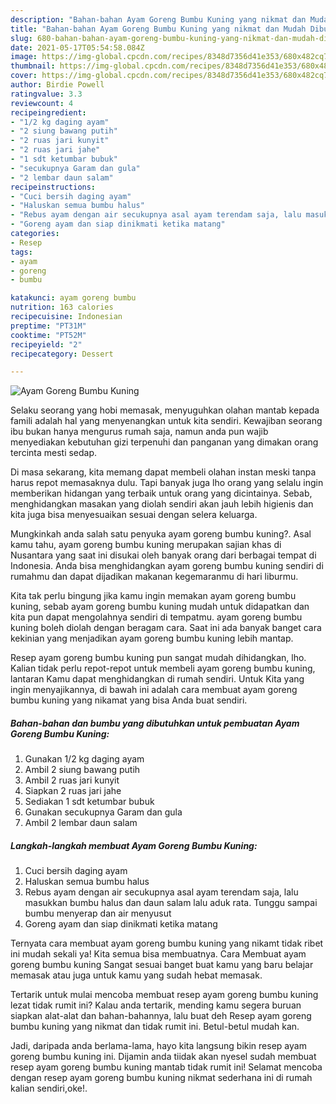 ```yaml
---
description: "Bahan-bahan Ayam Goreng Bumbu Kuning yang nikmat dan Mudah Dibuat"
title: "Bahan-bahan Ayam Goreng Bumbu Kuning yang nikmat dan Mudah Dibuat"
slug: 680-bahan-bahan-ayam-goreng-bumbu-kuning-yang-nikmat-dan-mudah-dibuat
date: 2021-05-17T05:54:58.084Z
image: https://img-global.cpcdn.com/recipes/8348d7356d41e353/680x482cq70/ayam-goreng-bumbu-kuning-foto-resep-utama.jpg
thumbnail: https://img-global.cpcdn.com/recipes/8348d7356d41e353/680x482cq70/ayam-goreng-bumbu-kuning-foto-resep-utama.jpg
cover: https://img-global.cpcdn.com/recipes/8348d7356d41e353/680x482cq70/ayam-goreng-bumbu-kuning-foto-resep-utama.jpg
author: Birdie Powell
ratingvalue: 3.3
reviewcount: 4
recipeingredient:
- "1/2 kg daging ayam"
- "2 siung bawang putih"
- "2 ruas jari kunyit"
- "2 ruas jari jahe"
- "1 sdt ketumbar bubuk"
- "secukupnya Garam dan gula"
- "2 lembar daun salam"
recipeinstructions:
- "Cuci bersih daging ayam"
- "Haluskan semua bumbu halus"
- "Rebus ayam dengan air secukupnya asal ayam terendam saja, lalu masukkan bumbu halus dan daun salam lalu aduk rata. Tunggu sampai bumbu menyerap dan air menyusut"
- "Goreng ayam dan siap dinikmati ketika matang"
categories:
- Resep
tags:
- ayam
- goreng
- bumbu

katakunci: ayam goreng bumbu 
nutrition: 163 calories
recipecuisine: Indonesian
preptime: "PT31M"
cooktime: "PT52M"
recipeyield: "2"
recipecategory: Dessert

---
```



![Ayam Goreng Bumbu Kuning](https://img-global.cpcdn.com/recipes/8348d7356d41e353/680x482cq70/ayam-goreng-bumbu-kuning-foto-resep-utama.jpg)

Selaku seorang yang hobi memasak, menyuguhkan olahan mantab kepada famili adalah hal yang menyenangkan untuk kita sendiri. Kewajiban seorang ibu bukan hanya mengurus rumah saja, namun anda pun wajib menyediakan kebutuhan gizi terpenuhi dan panganan yang dimakan orang tercinta mesti sedap.

Di masa  sekarang, kita memang dapat membeli olahan instan meski tanpa harus repot memasaknya dulu. Tapi banyak juga lho orang yang selalu ingin memberikan hidangan yang terbaik untuk orang yang dicintainya. Sebab, menghidangkan masakan yang diolah sendiri akan jauh lebih higienis dan kita juga bisa menyesuaikan sesuai dengan selera keluarga. 



Mungkinkah anda salah satu penyuka ayam goreng bumbu kuning?. Asal kamu tahu, ayam goreng bumbu kuning merupakan sajian khas di Nusantara yang saat ini disukai oleh banyak orang dari berbagai tempat di Indonesia. Anda bisa menghidangkan ayam goreng bumbu kuning sendiri di rumahmu dan dapat dijadikan makanan kegemaranmu di hari liburmu.

Kita tak perlu bingung jika kamu ingin memakan ayam goreng bumbu kuning, sebab ayam goreng bumbu kuning mudah untuk didapatkan dan kita pun dapat mengolahnya sendiri di tempatmu. ayam goreng bumbu kuning boleh diolah dengan beragam cara. Saat ini ada banyak banget cara kekinian yang menjadikan ayam goreng bumbu kuning lebih mantap.

Resep ayam goreng bumbu kuning pun sangat mudah dihidangkan, lho. Kalian tidak perlu repot-repot untuk membeli ayam goreng bumbu kuning, lantaran Kamu dapat menghidangkan di rumah sendiri. Untuk Kita yang ingin menyajikannya, di bawah ini adalah cara membuat ayam goreng bumbu kuning yang nikamat yang bisa Anda buat sendiri.

<!--inarticleads1-->

##### Bahan-bahan dan bumbu yang dibutuhkan untuk pembuatan Ayam Goreng Bumbu Kuning:

1. Gunakan 1/2 kg daging ayam
1. Ambil 2 siung bawang putih
1. Ambil 2 ruas jari kunyit
1. Siapkan 2 ruas jari jahe
1. Sediakan 1 sdt ketumbar bubuk
1. Gunakan secukupnya Garam dan gula
1. Ambil 2 lembar daun salam




<!--inarticleads2-->

##### Langkah-langkah membuat Ayam Goreng Bumbu Kuning:

1. Cuci bersih daging ayam
1. Haluskan semua bumbu halus
1. Rebus ayam dengan air secukupnya asal ayam terendam saja, lalu masukkan bumbu halus dan daun salam lalu aduk rata. Tunggu sampai bumbu menyerap dan air menyusut
1. Goreng ayam dan siap dinikmati ketika matang




Ternyata cara membuat ayam goreng bumbu kuning yang nikamt tidak ribet ini mudah sekali ya! Kita semua bisa membuatnya. Cara Membuat ayam goreng bumbu kuning Sangat sesuai banget buat kamu yang baru belajar memasak atau juga untuk kamu yang sudah hebat memasak.

Tertarik untuk mulai mencoba membuat resep ayam goreng bumbu kuning lezat tidak rumit ini? Kalau anda tertarik, mending kamu segera buruan siapkan alat-alat dan bahan-bahannya, lalu buat deh Resep ayam goreng bumbu kuning yang nikmat dan tidak rumit ini. Betul-betul mudah kan. 

Jadi, daripada anda berlama-lama, hayo kita langsung bikin resep ayam goreng bumbu kuning ini. Dijamin anda tiidak akan nyesel sudah membuat resep ayam goreng bumbu kuning mantab tidak rumit ini! Selamat mencoba dengan resep ayam goreng bumbu kuning nikmat sederhana ini di rumah kalian sendiri,oke!.


